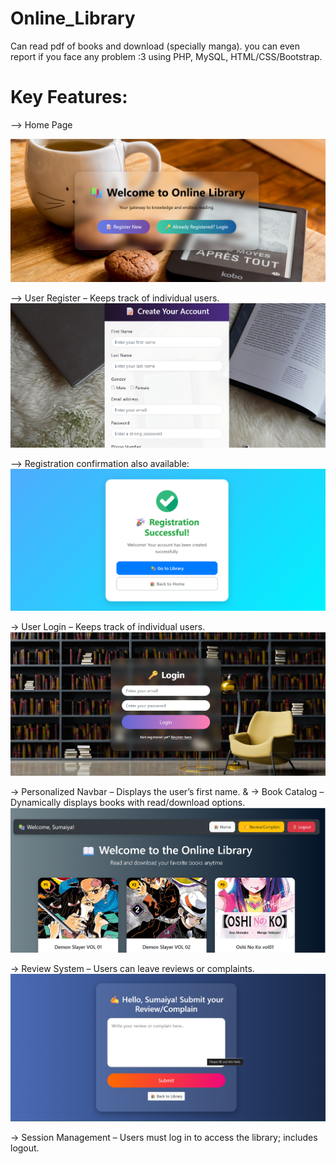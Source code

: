 # Online_Library
Can read pdf of books and download (specially manga). you can even report if you face any problem :3
using PHP, MySQL, HTML/CSS/Bootstrap.

# Key Features:
--> Home Page 

![image alt](https://github.com/SumaiyaZohaRODELA/Online_Library_Management_System/blob/75eaa60890ea56fd935a991191f10c8453312de6/Screenshot%202025-08-30%20131024.png)


--> User Register – Keeps track of individual users.
![image alt](https://github.com/SumaiyaZohaRODELA/Online_Library_Management_System/blob/ef1f4b7f7bd1bc6d96ff249768efbc8a4b4a9018/image.png)

--> Registration confirmation also available:
![image alt](https://github.com/SumaiyaZohaRODELA/Online_Library_Management_System/blob/75eaa60890ea56fd935a991191f10c8453312de6/Screenshot%202025-08-30%20131110.png)


-> User Login – Keeps track of individual users.
![image alt](https://github.com/SumaiyaZohaRODELA/Online_Library_Management_System/blob/75eaa60890ea56fd935a991191f10c8453312de6/Screenshot%202025-08-30%20130825.png)


-> Personalized Navbar – Displays the user’s first name.
&
-> Book Catalog – Dynamically displays books with read/download options.
![image alt](https://github.com/SumaiyaZohaRODELA/Online_Library_Management_System/blob/75eaa60890ea56fd935a991191f10c8453312de6/Screenshot%202025-08-30%20132540.png)

-> Review System – Users can leave reviews or complaints.
![image alt](https://github.com/SumaiyaZohaRODELA/Online_Library_Management_System/blob/75eaa60890ea56fd935a991191f10c8453312de6/Screenshot%202025-08-30%20132553.png)

-> Session Management – Users must log in to access the library; includes logout.

